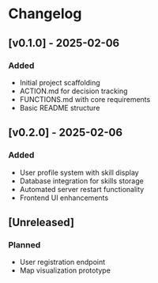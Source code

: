 # Changelog

## [v0.1.0] - 2025-02-06
### Added
- Initial project scaffolding
- ACTION.md for decision tracking
- FUNCTIONS.md with core requirements
- Basic README structure

## [v0.2.0] - 2025-02-06
### Added
- User profile system with skill display
- Database integration for skills storage
- Automated server restart functionality
- Frontend UI enhancements

## [Unreleased]
### Planned
- User registration endpoint
- Map visualization prototype
